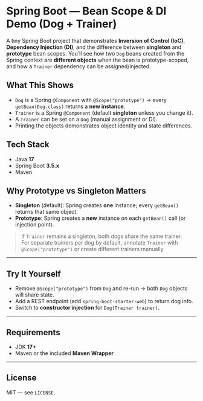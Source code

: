 # Spring Boot — Bean Scope & DI Demo (Dog + Trainer)

A tiny Spring Boot project that demonstrates **Inversion of Control (IoC)**, **Dependency Injection (DI)**, and the difference between **singleton** and **prototype** bean scopes. You’ll see how two `Dog` beans created from the Spring context are **different objects** when the bean is prototype-scoped, and how a `Trainer` dependency can be assigned/injected.

## What This Shows
- `Dog` is a Spring `@Component` with `@Scope("prototype")` → every `getBean(Dog.class)` returns a **new instance**.
- `Trainer` is a Spring `@Component` (default **singleton** unless you change it).
- A `Trainer` can be set on a `Dog` (manual assignment or DI).
- Printing the objects demonstrates object identity and state differences.

## Tech Stack
- Java **17**
- Spring Boot **3.5.x**
- Maven

## Why Prototype vs Singleton Matters

- **Singleton** (default): Spring creates **one** instance; every `getBean()` returns that same object.
- **Prototype**: Spring creates a **new** instance on each `getBean()` call (or injection point).

> If `Trainer` remains a singleton, both dogs share the same trainer.  
> For separate trainers per dog by default, annotate `Trainer` with `@Scope("prototype")` or create different trainers manually.

---

## Try It Yourself

- Remove `@Scope("prototype")` from `Dog` and re-run → both `Dog` objects will share state.
- Add a REST endpoint (add `spring-boot-starter-web`) to return dog info.
- Switch to **constructor injection** for `Dog(Trainer trainer)`.

---

## Requirements

- JDK **17+**
- Maven or the included **Maven Wrapper**

---

## License

MIT — see `LICENSE`.

